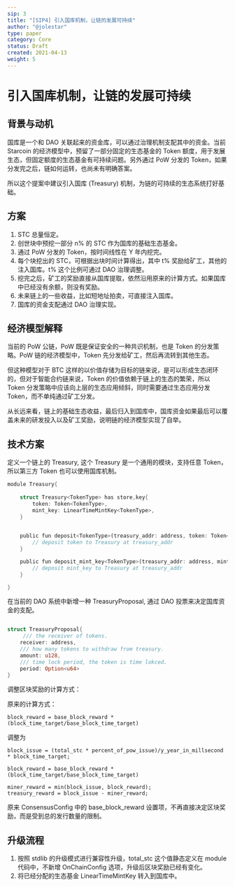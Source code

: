 ```yaml
---
sip: 3
title: "[SIP4] 引入国库机制，让链的发展可持续"
author: "@jolestar"
type: paper
category: Core
status: Draft
created: 2021-04-13
weight: 5
---
```


# 引入国库机制，让链的发展可持续

## 背景与动机

国库是一个和 DAO 关联起来的资金库，可以通过治理机制支配其中的资金。当前 Starcoin 的经济模型中，预留了一部分固定的生态基金的 Token 额度，用于发展生态，但固定额度的生态基金有可持续问题。另外通过 PoW 分发的 Token，如果分发完之后，链如何运转，也尚未有明确答案。

所以这个提案中建议引入国库 (Treasury) 机制，为链的可持续的生态系统打好基础。
 
## 方案

1. STC 总量恒定。
2. 创世块中预挖一部分 n% 的 STC 作为国库的基础生态基金。
3. 通过 PoW 分发的 Token，按时间线性在 Y 年内挖完。
4. 每个块挖出的 STC，可根据出块时间计算得出，其中 t% 奖励给矿工，其他的注入国库。t% 这个比例可通过 DAO 治理调整。
5. 挖完之后，矿工的奖励直接从国库提取，依然沿用原来的计算方式。如果国库中已经没有余额，则没有奖励。
6. 未来链上的一些收益，比如短地址拍卖，可直接注入国库。
7. 国库的资金支配通过 DAO 治理实现。


## 经济模型解释

当前的 PoW 公链，PoW 既是保证安全的一种共识机制，也是 Token 的分发策略。PoW 链的经济模型中，Token 先分发给矿工，然后再流转到其他生态。

但这种模型对于 BTC 这样的以价值存储为目标的链来说，是可以形成生态闭环的，但对于智能合约链来说，Token 的价值依赖于链上的生态的繁荣，所以 Token 分发策略中应该向上层的生态应用倾斜，同时需要通过生态应用分发 Token，而不单纯通过矿工分发。

从长远来看，链上的基础生态收益，最后归入到国库中，国库资金如果最后可以覆盖未来的研发投入以及矿工奖励，说明链的经济模型实现了自举。


## 技术方案

定义一个链上的 Treasury, 这个 Treasury 是一个通用的模块，支持任意 Token，所以第三方 Token 也可以使用国库机制。 


```rust
module Treasury{
    
    struct Treasury<TokenType> has store,key{
        token: Token<TokenType>,
        mint_key: LinearTimeMintKey<TokenType>,
    }

    
    public fun deposit<TokenType>(treasury_addr: address, token: Token<TokenType>) {
        // deposit token to Treasury at treasury_addr
    }

    public fun deposit_mint_key<TokenType>(treasury_addr: address, mint_key: LinearTimeMintKey<TokenType>) {
        // deposit mint_key to Treasury at treasury_addr
    }

}
```

在当前的 DAO 系统中新增一种 TreasuryProposal, 通过 DAO 投票来决定国库资金的支配。

```rust

struct TreasuryProposal{
     /// the receiver of tokens.
    receiver: address,
    /// how many tokens to withdraw from treasury.
    amount: u128,
    /// time lock period, the token is time lokced.
    period: Option<u64>
}

```

调整区块奖励的计算方式：

原来的计算方式：

```
block_reward = base_block_reward * (block_time_target/base_block_time_target)
```

调整为

```
block_issue = (total_stc * percent_of_pow_issue)/y_year_in_millsecond  * block_time_target;

block_reward = base_block_reward * (block_time_target/base_block_time_target)

miner_reward = min(block_issue, block_reward);
treasury_reward = block_issue - miner_reward; 
```

原来 ConsensusConfig 中的 base_block_reward 设置项，不再直接决定区块奖励，而是受到总的发行数量的限制。

## 升级流程

1. 按照 stdlib 的升级模式进行兼容性升级，total_stc 这个值静态定义在 module 代码中，不新增 OnChainConfig 选项，升级后区块奖励已经有变化。
2. 将已经分配的生态基金 LinearTimeMintKey 转入到国库中。
